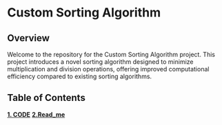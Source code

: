 # **Custom Sorting Algorithm**
## **Overview**  
Welcome to the repository for the Custom Sorting Algorithm project. This project introduces a novel sorting algorithm designed to minimize multiplication and division operations, offering improved computational efficiency compared to existing sorting algorithms.
## **Table of Contents**
[**1. CODE**]("https://github.com/vipulsaxena31/BIWAY_SORT/blob/main/Biway_sort.cpp")
[**2.Read_me**]("")

